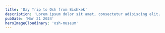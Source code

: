 ```yaml
---
title: 'Day Trip to Osh from Bishkek'
description: 'Lorem ipsum dolor sit amet, consectetur adipiscing elit. Vestibulum facilisis molestie commodo. Curabitur ornare maximus tortor a venenatis. Suspendisse a nibh laoreet justo interdum sollicitudin. '
pubDate: 'Mar 21 2024'
heroImageCloudinary: 'osh-museum'
---
```


